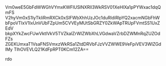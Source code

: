 Vm0weE5GbFdWWGhVYmxKWFlUSlNXRll3WkRSV01XeHlXa1pPYWxac1dqQmFS
V2hyVm0xS1IyTkliRmRXCk0xSlFWbXhhUzJOc1duRldiRlpYQ2xacmNGbFhW
bFpoVTIxV1IxUnVUbFZpUm5CVVEyMUtSbGRZY0ZkWApTRUpFVmtSS1UxZEdV
bkpXYkZwcFUwVktlVkV5TVZkalZrWlZWbXhLVGdwaVZrbDZWMnRqZUZOdFZs
ZGEKUmxaT1VsaFNSVmxzWkRSa1ZtdDRVbFJzVVZWWE9VeFpiVEV3WlZGdlMy
TlhOVEVLQ21KdFpRPT0KCm12ZA==

rdo